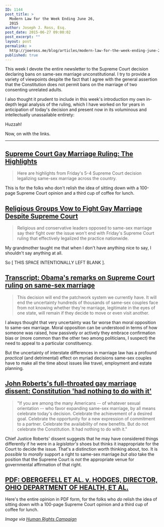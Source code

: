 ```yaml
---
ID: 1144
post_title: >
  Modern Law for the Week Ending June 26,
  2015
author: Joseph J. Ross, Esq.
post_date: 2015-06-27 09:00:02
post_excerpt: ""
layout: post
permalink: >
  http://joeross.me/blog/articles/modern-law-for-the-week-ending-june-26-2015/
published: true
---
```

This week I devote the entire newsletter to the Supreme Court decision declaring bans on same-sex marriage unconstitutional. I try to provide a variety of viewpoints despite the fact that I agree with the general assertion that the Constitution does not permit bans on the marriage of two consenting unrelated adults.

I also thought it prudent to include in this week's introduction my own in-depth legal analysis of the ruling, which I have worked on for years in anticipation of today's decision and present now in its voluminous and intellectually unassailable entirety:

Huzzah!

Now, on with the links.

<!--more-->

--------------------------------

## [Supreme Court Gay Marriage Ruling: The Highlights][15]

> Here are highlights from Friday's 5-4 Supreme Court decision legalizing same-sex marriage across the country.
> 

This is for the folks who don't relish the idea of sitting down with a 100-page Supreme Court opinion and a third cup of coffee for lunch.

## [Religious Groups Vow to Fight Gay Marriage Despite Supreme Court][16]

> Religious and conservative leaders opposed to same-sex marriage say their fight over the issue won't end with Friday's Supreme Court ruling that effectively legalized the practice nationwide.
> 

My grandmother taught me that when I don't have anything nice to say, I shouldn't say anything at all.  
  
So \[ THIS SPACE INTENTIONALLY LEFT BLANK \].

## [Transcript: Obama's remarks on Supreme Court ruling on same-sex marriage][17]

> This decision will end the patchwork system we currently have. It will end the uncertainty hundreds of thousands of same-sex couples face from not knowing whether they're marriage, legitimate in the eyes of one state, will remain if they decide to move or even visit another.
> 

I always thought that very uncertainty was far worse than moral opposition to same-sex marriage. Moral opposition can be understood in terms of how someone was raised, how passively or actively they embrace confirmation bias or (more common than the other two among politicians, I suspect) the need to appeal to a particular constituency.

But the uncertainty of interstate differences in marriage law has a profound _practical_ (and detrimental) effect on myriad decisions same-sex couples have to make all the time about issues like travel, employment and estate planning.

## [John Roberts's full-throated gay marriage dissent: Constitution 'had nothing to do with it'][18]

> "If you are among the many Americans -- of whatever sexual orientation -- who favor expanding same-sex marriage, by all means celebrate today's decision. Celebrate the achievement of a desired goal. Celebrate the opportunity for a new expression of commitment to a partner. Celebrate the availability of new benefits. But do not celebrate the Constitution. It had nothing to do with it."
> 

Chief Justice Roberts' dissent suggests that he may have considered things differently if he were in a _legislator's_ shoes but thinks it inappropriate for the Court to decide the issue. That's a distinction worth thinking about, too. It is _possible_ to _morally_ support a right to same-sex marriage _but also_ take the position that the Supreme Court is _not_ the appropriate venue for governmental affirmation of that right.

## [PDF: OBERGEFELL ET AL. v. HODGES, DIRECTOR, OHIO DEPARTMENT OF HEALTH, ET AL.][19]

Here's the entire opinion in PDF form, for the folks who _do_ relish the idea of sitting down with a 100-page Supreme Court opinion and a third cup of coffee for lunch.

*Image via [Human Rights Campaign](https://en.wikipedia.org/wiki/Human_Rights_Campaign#/media/File:Hrc_logo.svg)*

[15]: http://www.nbcnews.com/news/us-news/supreme-court-gay-marriage-ruling-highlights-n382431
[16]: https://www.google.com/url?sa=t&rct=j&q=&esrc=s&source=web&cd=1&ved=0CB8QqQIwAA&url=http%3A%2F%2Fwww.wsj.com%2Farticles%2Freligious-groups-vow-to-fight-same-sex-marriage-despite-supreme-court-1435329751&ei=kXGNVZjRJcm8ggT38oHgAw&usg=AFQjCNGEe6HyY5EFlr-RRVC3w03OtVGB1w&sig2=RfPiudLmcXhQS35TicTnxA&bvm=bv.96782255,d.eXY&cad=rja
[17]: http://www.washingtonpost.com/news/post-nation/wp/2015/06/26/transcript-obamas-remarks-on-supreme-court-ruling-on-same-sex-marriage/
[18]: http://www.washingtonpost.com/blogs/the-fix/wp/2015/06/26/john-robertss-full-throated-gay-marriage-dissent-constitution-had-nothing-to-do-with-it/
[19]: http://www.supremecourt.gov/opinions/14pdf/14-556_3204.pdf